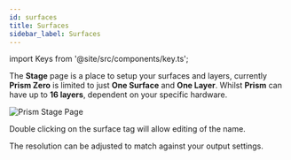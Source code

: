 ```yaml
---
id: surfaces
title: Surfaces
sidebar_label: Surfaces
---
```


import Keys from '@site/src/components/key.ts';

The **Stage** page is a place to setup your surfaces and layers, currently **Prism Zero** is limited to just **One Surface** and **One Layer**. Whilst **Prism** can have up to **16 layers**, dependent on your specific hardware. 

![Prism Stage Page](/prismdocs/images/zero-stage-surfaces.png)

Double clicking on the surface tag will allow editing of the name.

The resolution can be adjusted to match against your output settings.

<!--
Layers can be reordered, removed and added and duplicated accessed via the <Keys.PrismKey>Sub menu</Keys.PrismKey>.

*Note: When duplication a layer, their layer options will also be duplicated, you may want to reset the layer afterwards.*
-->